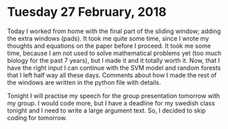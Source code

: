 # Tuesday 27 February, 2018

Today I worked from home with the final part of the sliding window; adding the extra windows (pads). It took me quite some time, since 
I wrote my thoughts and equations on the paper before I proceed. It took me some time, because  I am not used to solve mathematical problems yet (too much biology for the past 7 years), but I made it and it totally worth it. Now, that I have the right input I can continue with the SVM model and random forests that I left half way all these days. Comments about how I made the rest of the windows are 
written in the python file with details.

Tonight I will practise my speech for the group presentation tomorrow with my group. I would code more, but I have a deadline for my swedish class tonight and  I need to write a large argument text. So, I decided to skip coding for tomorrow. 
